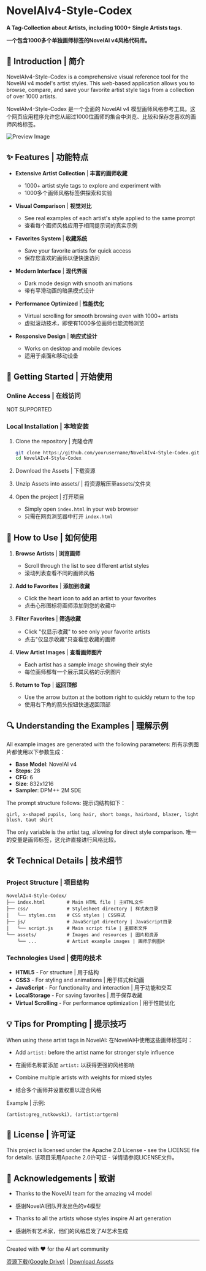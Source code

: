 # NovelAIv4-Style-Codex

**A Tag-Collection about Artists, including 1000+ Single Artists tags.**

**一个包含1000多个单独画师标签的NovelAI v4风格代码库。**

## 📖 Introduction | 简介

NovelAIv4-Style-Codex is a comprehensive visual reference tool for the NovelAI v4 model's artist styles. This web-based application allows you to browse, compare, and save your favorite artist style tags from a collection of over 1000 artists.

NovelAIv4-Style-Codex 是一个全面的 NovelAI v4 模型画师风格参考工具。这个网页应用程序允许您从超过1000位画师的集合中浏览、比较和保存您喜欢的画师风格标签。

![Preview Image](https://files.catbox.moe/h2hxss.png)

## ✨ Features | 功能特点

- **Extensive Artist Collection** | **丰富的画师收藏**
  - 1000+ artist style tags to explore and experiment with
  - 1000多个画师风格标签供探索和实验

- **Visual Comparison** | **视觉对比**
  - See real examples of each artist's style applied to the same prompt
  - 查看每个画师风格应用于相同提示词的真实示例

- **Favorites System** | **收藏系统**
  - Save your favorite artists for quick access
  - 保存您喜欢的画师以便快速访问

- **Modern Interface** | **现代界面**
  - Dark mode design with smooth animations
  - 带有平滑动画的暗黑模式设计

- **Performance Optimized** | **性能优化**
  - Virtual scrolling for smooth browsing even with 1000+ artists
  - 虚拟滚动技术，即使有1000多位画师也能流畅浏览

- **Responsive Design** | **响应式设计**
  - Works on desktop and mobile devices
  - 适用于桌面和移动设备

## 🚀 Getting Started | 开始使用

### Online Access | 在线访问

NOT SUPPORTED

### Local Installation | 本地安装

1. Clone the repository | 克隆仓库
   ```bash
   git clone https://github.com/yourusername/NovelAIv4-Style-Codex.git
   cd NovelAIv4-Style-Codex
   ```

2. Download the Assets | 下载资源
   
2. Unzip Assets into assets/ | 将资源解压至assets/文件夹
   
2. Open the project | 打开项目
   
   - Simply open `index.html` in your web browser
   - 只需在网页浏览器中打开 `index.html`

## 🎨 How to Use | 如何使用

1. **Browse Artists** | **浏览画师**
   - Scroll through the list to see different artist styles
   - 滚动列表查看不同的画师风格

2. **Add to Favorites** | **添加到收藏**
   - Click the heart icon to add an artist to your favorites
   - 点击心形图标将画师添加到您的收藏中

3. **Filter Favorites** | **筛选收藏**
   - Click "仅显示收藏" to see only your favorite artists
   - 点击"仅显示收藏"只查看您收藏的画师

4. **View Artist Images** | **查看画师图片**
   - Each artist has a sample image showing their style
   - 每位画师都有一个展示其风格的示例图片

5. **Return to Top** | **返回顶部**
   - Use the arrow button at the bottom right to quickly return to the top
   - 使用右下角的箭头按钮快速返回顶部

## 🔍 Understanding the Examples | 理解示例

All example images are generated with the following parameters:
所有示例图片都使用以下参数生成：

- **Base Model**: NovelAI v4
- **Steps**: 28
- **CFG**: 6
- **Size**: 832x1216
- **Sampler**: DPM++ 2M SDE

The prompt structure follows:
提示词结构如下：

```
girl, x-shaped pupils, long hair, short bangs, hairband, blazer, light blush, taut shirt
```

The only variable is the artist tag, allowing for direct style comparison.
唯一的变量是画师标签，这允许直接进行风格比较。

## 🛠️ Technical Details | 技术细节

### Project Structure | 项目结构

```
NovelAIv4-Style-Codex/
├── index.html        # Main HTML file | 主HTML文件
├── css/              # Stylesheet directory | 样式表目录
│   └── styles.css    # CSS styles | CSS样式
├── js/               # JavaScript directory | JavaScript目录
│   └── script.js     # Main script file | 主脚本文件
└── assets/           # Images and resources | 图片和资源
    └── ...           # Artist example images | 画师示例图片
```

### Technologies Used | 使用的技术

- **HTML5** - For structure | 用于结构
- **CSS3** - For styling and animations | 用于样式和动画
- **JavaScript** - For functionality and interaction | 用于功能和交互
- **LocalStorage** - For saving favorites | 用于保存收藏
- **Virtual Scrolling** - For performance optimization | 用于性能优化

## 💡 Tips for Prompting | 提示技巧

When using these artist tags in NovelAI:
在NovelAI中使用这些画师标签时：

- Add `artist:` before the artist name for stronger style influence
- 在画师名称前添加 `artist:` 以获得更强的风格影响

- Combine multiple artists with weights for mixed styles
- 结合多个画师并设置权重以混合风格

Example | 示例:
```
(artist:greg_rutkowski), (artist:artgerm)
```

## 📝 License | 许可证

This project is licensed under the Apache 2.0 License - see the LICENSE file for details.
该项目采用Apache 2.0许可证 - 详情请参阅LICENSE文件。

## 🙏 Acknowledgements | 致谢

- Thanks to the NovelAI team for the amazing v4 model
- 感谢NovelAI团队开发出色的v4模型

- Thanks to all the artists whose styles inspire AI art generation
- 感谢所有艺术家，他们的风格启发了AI艺术生成

---

Created with ❤️ for the AI art community

[资源下载(Google Drive)](https://drive.google.com/file/d/1EYEZIohV8ncX6N2UPLBT77AFtJL96_4o/view?usp=drive_link) | [Download Assets](https://drive.google.com/file/d/1EYEZIohV8ncX6N2UPLBT77AFtJL96_4o/view?usp=drive_link)

